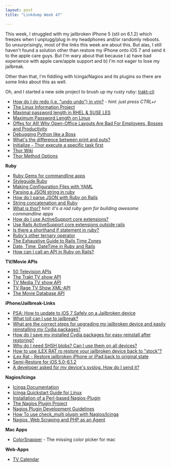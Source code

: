 ```yaml
---
layout: post
title: "Linkdump Week 47"

---
```


This week, I struggled with my jailbroken iPhone 5 (stil on 6.1.2) which freezes when I unplugg/plug in my headphones and/or randomly reboots.
So unsurprisingly, most of the links this week are about this. But alas, I still haven't found a solution other than restore my iPhone onto iOS 7 and send it to the apple care guys.
But I'm wary about that because I a) have bad experience with apple care/apple support and b) I'm not eager to lose my jailbreak.

Other than that, I'm fiddling with Icinga/Nagios and its plugins so there are some links about this as well.

Oh, and I started a new side project to brush up my rusty ruby: [trakt-cli](https://github.com/engeld/trakt-cli)


 - [How do I do redo (i.e. "undo undo") in vim?](http://stackoverflow.com/questions/1555779/how-do-i-do-redo-i-e-undo-undo-in-vim) - *hint: just press CTRL+r*
 - [The Linux Information Project](http://www.linfo.org/)
 - [Maximal password length in RHEL & SUSE LES](http://www.ratliff.net/blog/2007/09/20/password-length/)
 - [Maximum Password Length on Linux](http://blog.anthonyrthompson.com/2010/02/maximum-password-length-on-linux/)
 - [Offes for All! Why Open-Office Layouts Are Bad For Employees, Bosses and Productivity](http://www.fastcompany.com/3019758/dialed/offices-for-all-why-open-office-layouts-are-bad-for-employees-bosses-and-productivity)
 - [Debugging Python like a Boss](https://zapier.com/engineering/debugging-python-boss/)
 - [What's the difference between print and puts?](http://stackoverflow.com/questions/5018633/what-is-the-difference-between-print-and-puts)
 - [Initialize - Thor execute a specific task first](http://stackoverflow.com/questions/4152872/ruby-thor-execute-a-specific-task-first)
 - [Thor Wiki](https://github.com/erikhuda/thor/wiki)
 - [Thor Method Options](https://github.com/erikhuda/thor/wiki/Method-Options)
 
**Ruby**

 - [Ruby Gems for commandline apps](http://www.awesomecommandlineapps.com/gems.html)
 - [Styleguide Ruby](https://github.com/styleguide/ruby)
 - [Making Configuration Files with YAML](http://innovativethought.net/2007/07/25/making-configuration-files-with-yaml/)
 - [Parsing a JSON string in ruby](http://stackoverflow.com/questions/5410682/parsing-a-json-string-in-ruby)
 - [How do I parse JSON with Ruby on Rails](http://stackoverflow.com/questions/1826727/how-do-i-parse-json-with-ruby-on-rails)
 - [String concatenation and Ruby](http://stackoverflow.com/questions/377768/string-concatenation-and-ruby)
 - [What is thor?](http://whatisthor.com/) *hint: it's a rad ruby gem for building awesome commandline apps*
 - [How do I use ActiveSupport core extensions?](http://stackoverflow.com/questions/4238867/how-do-i-use-activesupport-core-extensions)
 - [Use Rails ActiveSupport core extensions outside rails](http://stackoverflow.com/questions/3053119/use-rails-3s-activesupport-core-extensions-outside-rails)
 - [Is there a shorthand if statement in ruby?](http://stackoverflow.com/questions/10339149/is-there-a-shorthand-if-without-else-statement-in-ruby-on-rails)
 - [Ruby's other ternary operator](http://invisibleblocks.com/2007/06/11/rubys-other-ternary-operator/)
 - [The Exhaustive Guide to Rails Time Zones](http://danilenko.org/2012/7/6/rails_timezones/)
 - [Date, Time, DateTime in Ruby and Rails](http://stevenyue.com/2013/03/23/date-time-datetime-in-ruby-and-rails/)
 - [How can I call an API in Ruby on Rails?](http://stackoverflow.com/questions/2113600/how-can-i-call-an-api-for-example-flickr-api-in-ruby-on-rails-newbie-question)

**TV/Movie APIs**

 - [50 Television APIs](http://blog.programmableweb.com/2012/09/11/50-television-apis-bbc-dailymotion-and-justin-tv/)
 - [The Trakt TV show API](http://trakt.tv/api-docs)
 - [TV Media TV show API](https://tvmedia.3scale.net/documentation)
 - [TV Rage TV Show XML-API](http://services.tvrage.com/info.php)
 - [The Movie Database API](http://docs.themoviedb.apiary.io/)

**iPhone/Jailbreak-Links**

 - [PSA: How to update to iOS 7 Safely on a Jailbroken device](http://www.reddit.com/r/jailbreak/comments/1m49z5/psa_how_to_update_to_ios_7_safely_on_a_jailbroken/)
 - [What toll can I use to jailbreak?](http://www.jailbreakqa.com/faq#32617)
 - [What are the correct steps for upgrading my jailbroken device and easily reinstalling my Cydia packages?](http://www.jailbreakqa.com/faq#82721)
 - [How do I save my installed Cydia packages for easy reinstall after restoring?](http://www.jailbreakqa.com/faq#77919)
 - [Why do I need SHSH blobs? Can I use them on all devices?](http://www.jailbreakqa.com/faq#32763)
 - [How to use iLEX RAT ro restore your jailbroken device back to "stock"?](http://www.idownloadblog.com/2013/05/23/how-to-use-ilex-rat/)
 - [iLex Rat - Restore jailbroken iPhone or iPad back to original state](http://ilexrat.com/)
 - [Semi-Restore for iOS 5.0-6.1.2](http://semi-restore.com/)
 - [A developer asked for my device's syslog. How do I send it?](http://www.jailbreakqa.com/faq#81925)

**Nagios/Icinga**

 - [Icinga Documentation](http://docs.icinga.org/latest/en/)
  - [Icinga Quickstart Guide for Linux](http://docs.icinga.org/latest/en/quickstart-icinga.html)
 - [Installation of a Perl-based Nagios-Plugin](http://blog.christosoft.de/2013/01/nagios-icinga-memory-usage/)
 - [The Nagios Plugin Project](https://www.nagios-plugins.org/)
 - [Nagios Plugin Development Guidelines](https://www.nagios-plugins.org/doc/guidelines.html)
 - [How To use check\_multi plugin with Nagios/Icinga](http://linuxdrops.com/how-to-use-check\_multi-plugin-with-nagios-or-icinga/)
 - [Nagios, Web Scraping and PHP as an Agent](http://jon.netdork.net/2011/02/21/nagios-web-scraping-and-php-as-an-agent/)

**Mac Apps**

 - [ColorSnapper](http://colorsnapper.com/) - The missing color picker for mac

**Web-Apps**

 - [TV Calendar](http://www.pogdesign.co.uk/cat/)
